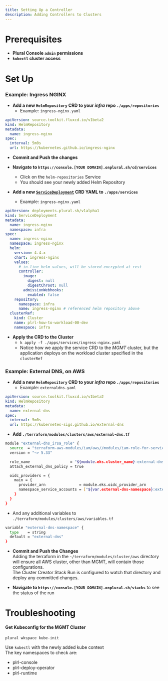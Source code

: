 ```yaml
---
title: Setting Up a Controller
description: Adding Controllers to Clusters
---
```


# Prerequisites
* **Plural Console `admin` permissions**  
* **`kubectl` cluster access**


# Set Up

### Example: Ingress NGINX
* **Add a new `HelmRepository` CRD to your _infra_ repo `./apps/repositories`**
  * Example: `ingress-nginx.yaml`
```yaml
apiVersion: source.toolkit.fluxcd.io/v1beta2
kind: HelmRepository
metadata:
  name: ingress-nginx
spec:
  interval: 5m0s
  url: https://kubernetes.github.io/ingress-nginx
```
* **Commit and Push the changes**  
* **Navigate to `https://console.[YOUR DOMAIN].onplural.sh/cd/services`**  
  * Click on the `helm-repositories` Service
  * You should see your newly added Helm Repository

* **Add a new [`ServiceDeployment`](https://docs.plural.sh/deployments/operator/api#servicedeployment) CRD YAML to `./apps/services`**
  * Example: `ingress-nginx.yaml`
```yaml
apiVersion: deployments.plural.sh/v1alpha1
kind: ServiceDeployment
metadata:
  name: ingress-nginx
  namespace: infra
spec:
  name: ingress-nginx
  namespace: ingress-nginx
  helm:
    version: 4.4.x
    chart: ingress-nginx
    values:
      # in-line helm values, will be stored encrypted at rest
      controller:
        image:
          digest: null
          digestChroot: null
        admissionWebhooks:
          enabled: false
    repository:
      namespace: infra
      name: ingress-nginx # referenced helm repository above
  clusterRef:
    kind: Cluster
    name: plrl-how-to-workload-00-dev
    namespace: infra
```
* **Apply the CRD to the Cluster**
  * `k apply -f ./apps/services/ingress-nginx.yaml`
  * Notice how we apply the service CRD to the _MGMT_ cluster, but the application deploys on the workload cluster specified in the `clusterRef`


### Example: External DNS, on AWS
* **Add a new `HelmRepository` CRD to your _infra_ repo `./apps/repositories`**
  * Example: `externaldns.yaml`
```yaml
apiVersion: source.toolkit.fluxcd.io/v1beta2
kind: HelmRepository
metadata:
  name: external-dns
spec:
  interval: 5m0s
  url: https://kubernetes-sigs.github.io/external-dns
```
* **Add `./terraform/modules/clusters/aws/external-dns.tf`**
```sh
module "external-dns_irsa_role" {
  source  = "terraform-aws-modules/iam/aws//modules/iam-role-for-service-accounts-eks"
  version = "~> 5.33"

  role_name                  = "${module.eks.cluster_name}-external-dns"
  attach_external_dns_policy = true

  oidc_providers = {
    main = {
      provider_arn               = module.eks.oidc_provider_arn
      namespace_service_accounts = ["${var.external-dns-namespace}:external-dns"]
    }
  }
}
```
  * And any additional variables to `./terraform/modules/clusters/aws/variables.tf`
```sh
variable "external-dns-namespace" {
  type    = string
  default = "external-dns"
}
```
* **Commit and Push the Changes**  
Adding the terraform in the `~/terraform/modules/cluster/aws` directory  
will ensure all AWS cluster, other than MGMT, will contain those configurations.  
The Cluster Creator Stack Run is configured to watch that directory and deploy any committed changes.

* **Navigate to `https://console.[YOUR DOMAIN].onplural.sh/stacks`** to see the status of the run


# Troubleshooting
#### Get Kubeconfig for the MGMT Cluster
```sh
plural wkspace kube-init
```

Use `kubectl` with the newly added kube context  
The key namespaces to check are:   
* plrl-console
* plrl-deploy-operator
* plrl-runtime
